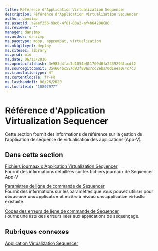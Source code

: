 ```yaml
---
title: Référence d'Application Virtualization Sequencer
description: Référence d'Application Virtualization Sequencer
author: dansimp
ms.assetid: a2aef256-98c0-4f81-83a2-af4b64208088
ms.reviewer: ''
manager: dansimp
ms.author: dansimp
ms.pagetype: mdop, appcompat, virtualization
ms.mktglfcycl: deploy
ms.sitesec: library
ms.prod: w10
ms.date: 06/16/2016
ms.openlocfilehash: 3e983d4fad3d1054e811709d0fa24392947acdf2
ms.sourcegitcommit: 354664bc527d93f80687cd2eba70d1eea024c7c3
ms.translationtype: MT
ms.contentlocale: fr-FR
ms.lasthandoff: 06/26/2020
ms.locfileid: "10807977"
---
```

# Référence d'Application Virtualization Sequencer


Cette section fournit des informations de référence sur la gestion de l’application de séquence de virtualisation des applications (App-V).

## Dans cette section


<a href="" id="log-files-for-the-application-virtualization-sequencer"></a>[Fichiers journaux d'Application Virtualization Sequencer](log-files-for-the-application-virtualization-sequencer.md)  
Fournit des informations détaillées sur les fichiers journaux de Sequencer App-V.

<a href="" id="sequencer-command-line-parameters"></a>[Paramètres de ligne de commande de Sequencer](sequencer-command-line-parameters.md)  
Fournit des informations sur les paramètres que vous pouvez utiliser pour séquencer une application et mettre à niveau une application virtuelle existante.

<a href="" id="sequencer-command-line-error-codes"></a>[Codes des erreurs de ligne de commande de Sequencer](sequencer-command-line-error-codes.md)  
Fournit une liste des erreurs liées aux applications de séquençage.

## Rubriques connexes


[Application Virtualization Sequencer](application-virtualization-sequencer.md)

 

 





